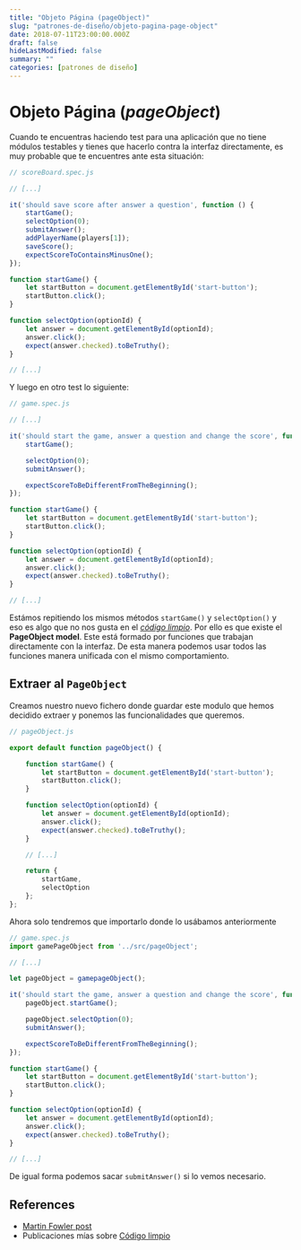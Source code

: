 ```yaml
---
title: "Objeto Página (pageObject)"
slug: "patrones-de-diseño/objeto-pagina-page-object"
date: 2018-07-11T23:00:00.000Z
draft: false
hideLastModified: false
summary: ""
categories: [patrones de diseño]
---
```


Objeto Página (*pageObject*)
================================================================================

  Cuando te encuentras haciendo test para una aplicación que no tiene módulos
  testables y tienes que hacerlo contra la interfaz directamente, es muy
  probable que te encuentres ante esta situación:

```javaScript
// scoreBoard.spec.js

// [...]

it('should save score after answer a question', function () {
    startGame();
    selectOption(0);
    submitAnswer();
    addPlayerName(players[1]);
    saveScore();
    expectScoreToContainsMinusOne();
});

function startGame() {
    let startButton = document.getElementById('start-button');
    startButton.click();
}

function selectOption(optionId) {
    let answer = document.getElementById(optionId);
    answer.click();
    expect(answer.checked).toBeTruthy();
}

// [...]
```

  Y luego en otro test lo siguiente:
```javaScript
// game.spec.js

// [...]

it('should start the game, answer a question and change the score', function () {
    startGame();

    selectOption(0);
    submitAnswer();

    expectScoreToBeDifferentFromTheBeginning();
});

function startGame() {
    let startButton = document.getElementById('start-button');
    startButton.click();
}

function selectOption(optionId) {
    let answer = document.getElementById(optionId);
    answer.click();
    expect(answer.checked).toBeTruthy();
}

// [...]
```

  Estámos repitiendo los mismos métodos `startGame()` y `selectOption()` y eso
  es algo que no nos gusta en el [*código limpio*][clean-code]. Por ello es que
  existe el __PageObject model__. Este está formado por funciones que
  trabajan directamente con la interfaz. De esta manera podemos usar todos las
  funciones manera unificada con el mismo comportamiento.

Extraer al `PageObject`
--------------------------------------------------------------------------------

  Creamos nuestro nuevo fichero donde guardar este modulo que hemos decidido
  extraer y ponemos las funcionalidades que queremos.

```javaScript
// pageObject.js

export default function pageObject() {

    function startGame() {
        let startButton = document.getElementById('start-button');
        startButton.click();
    }

    function selectOption(optionId) {
        let answer = document.getElementById(optionId);
        answer.click();
        expect(answer.checked).toBeTruthy();
    }

    // [...]

    return {
        startGame,
        selectOption
    };
};
```

  Ahora solo tendremos que importarlo donde lo usábamos anteriormente

```javaScript
// game.spec.js
import gamePageObject from '../src/pageObject';

// [...]

let pageObject = gamepageObject();

it('should start the game, answer a question and change the score', function () {
    pageObject.startGame();

    pageObject.selectOption(0);
    submitAnswer();

    expectScoreToBeDifferentFromTheBeginning();
});

function startGame() {
    let startButton = document.getElementById('start-button');
    startButton.click();
}

function selectOption(optionId) {
    let answer = document.getElementById(optionId);
    answer.click();
    expect(answer.checked).toBeTruthy();
}

// [...]
```

  De igual forma podemos sacar `submitAnswer()` si lo vemos necesario.

References
--------------------------------------------------------------------------------

* [Martin Fowler post][Martin Fowler post]
* Publicaciones mías sobre [Código limpio][clean-code]

<!-- All links here -->

[Martin Fowler post]: https://martinfowler.com/bliki/PageObject.html
[clean-code]: https://criskrus.wordpress.com/tag/codigo-limpio/

